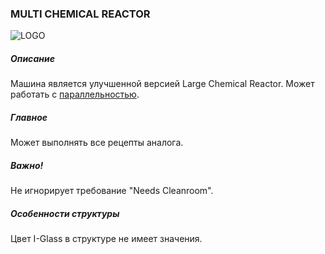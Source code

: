 ### MULTI CHEMICAL REACTOR

![LOGO](https://cdn.discordapp.com/attachments/916393114166525974/916408486676537394/MLCR.png)

##### Описание

Машина является улучшенной версией Large Chemical Reactor. Может работать с [параллельностью](#/mechanics#parallelism).

##### Главное

Может выполнять все рецепты аналога.

##### Важно!

Не игнорирует требование "Needs Cleanroom".

##### Особенности структуры

Цвет I-Glass в структуре не имеет значения.
